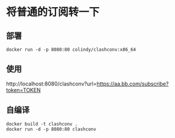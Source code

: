 # 将普通的订阅转一下

## 部署
```
docker run -d -p 8080:80 colindy/clashconv:x86_64
```

## 使用
http://localhost:8080/clashconv?url=https://aa.bb.com/subscribe?token=TOKEN

## 自编译
```
docker build -t clashconv .
docker run -d -p 8080:80 clashconv
```
